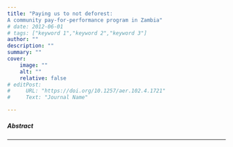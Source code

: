 ```yaml
---
title: "Paying us to not deforest:
A community pay-for-performance program in Zambia" 
# date: 2012-06-01
# tags: ["keyword 1","keyword 2","keyword 3"]
author: ""
description: "" 
summary: "" 
cover:
    image: ""
    alt: ""
    relative: false
# editPost:
#     URL: "https://doi.org/10.1257/aer.102.4.1721"
#     Text: "Journal Name"

---
```


##### Abstract

---


